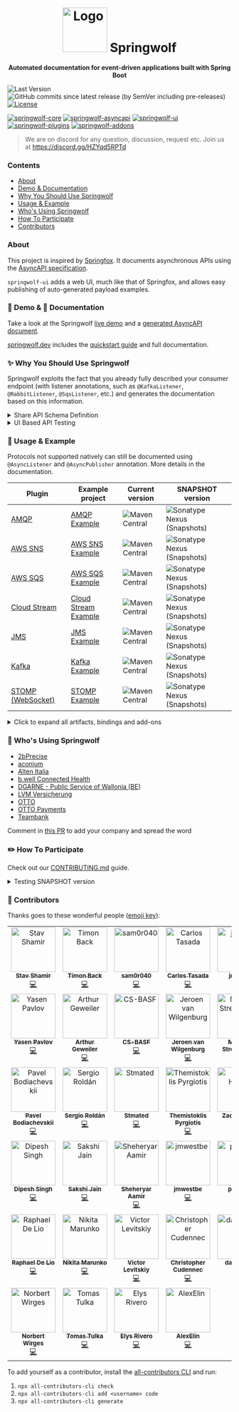 <h1 align="center">
<img src="logo.png" alt="Logo" width="100"/> Springwolf
</h1>

<p align="center">
<strong>Automated documentation for event-driven applications built with Spring Boot</strong>
</p>

![Last Version](https://img.shields.io/github/tag-pre/springwolf/springwolf-core.svg)
![GitHub commits since latest release (by SemVer including pre-releases)](https://img.shields.io/github/commits-since/springwolf/springwolf-core/latest)
[![License](https://img.shields.io/badge/License-Apache%202.0-blue.svg)](https://opensource.org/licenses/Apache-2.0)

[![springwolf-core](https://github.com/springwolf/springwolf-core/actions/workflows/springwolf-core.yml/badge.svg)](https://github.com/springwolf/springwolf-core/actions/workflows/springwolf-core.yml)
[![springwolf-asyncapi](https://github.com/springwolf/springwolf-core/actions/workflows/springwolf-asyncapi.yml/badge.svg)](https://github.com/springwolf/springwolf-core/actions/workflows/springwolf-asyncapi.yml)
[![springwolf-ui](https://github.com/springwolf/springwolf-core/actions/workflows/springwolf-ui.yml/badge.svg)](https://github.com/springwolf/springwolf-core/actions/workflows/springwolf-ui.yml)
[![springwolf-plugins](https://github.com/springwolf/springwolf-core/actions/workflows/springwolf-plugins.yml/badge.svg)](https://github.com/springwolf/springwolf-core/actions/workflows/springwolf-plugins.yml)
[![springwolf-addons](https://github.com/springwolf/springwolf-core/actions/workflows/springwolf-addons.yml/badge.svg)](https://github.com/springwolf/springwolf-core/actions/workflows/springwolf-addons.yml)
> We are on discord for any question, discussion, request etc.
> Join us at https://discord.gg/HZYqd5RPTd

### Contents

- [About](#about)
- [Demo & Documentation](#-demo---documentation)
- [Why You Should Use Springwolf](#-why-you-should-use-springwolf)
- [Usage & Example](#-usage--example)
- [Who's Using Springwolf](#-whos-using-springwolf)
- [How To Participate](#-how-to-participate)
- [Contributors](#-contributors)

### About

This project is inspired by [Springfox](https://github.com/springfox/springfox).
It documents asynchronous APIs using the [AsyncAPI specification](https://www.asyncapi.com/).

`springwolf-ui` adds a web UI, much like that of Springfox, and allows easy publishing of auto-generated payload examples.

### 🪇 Demo & 📖 Documentation

Take a look at the Springwolf [live demo](https://demo.springwolf.dev/) and a [generated AsyncAPI document](springwolf-examples/springwolf-kafka-example/src/test/resources/asyncapi.json).

[springwolf.dev](https://www.springwolf.dev) includes the [quickstart guide](https://www.springwolf.dev/docs/quickstart) and full documentation.

### ✨ Why You Should Use Springwolf

Springwolf exploits the fact that you already fully described your consumer endpoint (with listener annotations, such as
`@KafkaListener`, `@RabbitListener`, `@SqsListener`, etc.) and generates the documentation based on this information.

<details><summary>Share API Schema Definition</summary>

The AsyncAPI conform documentation can be integrated into API hubs (like [backstage](https://backstage.io/docs/features/software-catalog/descriptor-format/))
or be shared as a `json`/`yaml` file with others.
</details>

<details><summary>UI Based API Testing</summary>

In projects using asynchronous APIs, you may often find yourself needing to manually send a message to some topic,
whether you are manually testing a new feature, debugging or trying to understand some flow.

Using the automatically generated example payload object as a suggestion, you can publish it to the correct channel with a single click.
</details>

### 🔬 Usage & Example

Protocols not supported natively can still be documented using `@AsyncListener` and `@AsyncPublisher` annotation.
More details in the documentation.

| Plugin                                                                                                                      | Example project                                                                                                                       | Current version                                                                                                                                               | SNAPSHOT version                                                                                                                                                                                 |
|-----------------------------------------------------------------------------------------------------------------------------|---------------------------------------------------------------------------------------------------------------------------------------|---------------------------------------------------------------------------------------------------------------------------------------------------------------|--------------------------------------------------------------------------------------------------------------------------------------------------------------------------------------------------|
| [AMQP](https://github.com/springwolf/springwolf-core/tree/master/springwolf-plugins/springwolf-amqp-plugin)                 | [AMQP Example](https://github.com/springwolf/springwolf-core/tree/master/springwolf-examples/springwolf-amqp-example)                 | ![Maven Central](https://img.shields.io/maven-central/v/io.github.springwolf/springwolf-amqp?color=green&label=springwolf-amqp&style=plastic)                 | ![Sonatype Nexus (Snapshots)](https://img.shields.io/nexus/s/io.github.springwolf/springwolf-amqp?label=springwolf-amqp&server=https%3A%2F%2Fs01.oss.sonatype.org&style=plastic)                 |
| [AWS SNS](https://github.com/springwolf/springwolf-core/tree/master/springwolf-plugins/springwolf-sns-plugin)               | [AWS SNS Example](https://github.com/springwolf/springwolf-core/tree/master/springwolf-examples/springwolf-sns-example)               | ![Maven Central](https://img.shields.io/maven-central/v/io.github.springwolf/springwolf-sns?color=green&label=springwolf-sns&style=plastic)                   | ![Sonatype Nexus (Snapshots)](https://img.shields.io/nexus/s/io.github.springwolf/springwolf-sns?label=springwolf-sns&server=https%3A%2F%2Fs01.oss.sonatype.org&style=plastic)                   |
| [AWS SQS](https://github.com/springwolf/springwolf-core/tree/master/springwolf-plugins/springwolf-sqs-plugin)               | [AWS SQS Example](https://github.com/springwolf/springwolf-core/tree/master/springwolf-examples/springwolf-sqs-example)               | ![Maven Central](https://img.shields.io/maven-central/v/io.github.springwolf/springwolf-sqs?color=green&label=springwolf-sqs&style=plastic)                   | ![Sonatype Nexus (Snapshots)](https://img.shields.io/nexus/s/io.github.springwolf/springwolf-sqs?label=springwolf-sqs&server=https%3A%2F%2Fs01.oss.sonatype.org&style=plastic)                   |
| [Cloud Stream](https://github.com/springwolf/springwolf-core/tree/master/springwolf-plugins/springwolf-cloud-stream-plugin) | [Cloud Stream Example](https://github.com/springwolf/springwolf-core/tree/master/springwolf-examples/springwolf-cloud-stream-example) | ![Maven Central](https://img.shields.io/maven-central/v/io.github.springwolf/springwolf-cloud-stream?color=green&label=springwolf-cloud-stream&style=plastic) | ![Sonatype Nexus (Snapshots)](https://img.shields.io/nexus/s/io.github.springwolf/springwolf-cloud-stream?label=springwolf-cloud-stream&server=https%3A%2F%2Fs01.oss.sonatype.org&style=plastic) |
| [JMS](https://github.com/springwolf/springwolf-core/tree/master/springwolf-plugins/springwolf-jms-plugin)                   | [JMS Example](https://github.com/springwolf/springwolf-core/tree/master/springwolf-examples/springwolf-jms-example)                   | ![Maven Central](https://img.shields.io/maven-central/v/io.github.springwolf/springwolf-jms?color=green&label=springwolf-jms&style=plastic)                   | ![Sonatype Nexus (Snapshots)](https://img.shields.io/nexus/s/io.github.springwolf/springwolf-jms?label=springwolf-jms&server=https%3A%2F%2Fs01.oss.sonatype.org&style=plastic)                   |
| [Kafka](https://github.com/springwolf/springwolf-core/tree/master/springwolf-plugins/springwolf-kafka-plugin)               | [Kafka Example](https://github.com/springwolf/springwolf-core/tree/master/springwolf-examples/springwolf-kafka-example)               | ![Maven Central](https://img.shields.io/maven-central/v/io.github.springwolf/springwolf-kafka?color=green&label=springwolf-kafka&style=plastic)               | ![Sonatype Nexus (Snapshots)](https://img.shields.io/nexus/s/io.github.springwolf/springwolf-kafka?label=springwolf-kafka&server=https%3A%2F%2Fs01.oss.sonatype.org&style=plastic)               |
| [STOMP (WebSocket)](https://github.com/springwolf/springwolf-core/tree/master/springwolf-plugins/springwolf-stomp-plugin)   | [STOMP Example](https://github.com/springwolf/springwolf-core/tree/master/springwolf-examples/springwolf-stomp-example)               | ![Maven Central](https://img.shields.io/maven-central/v/io.github.springwolf/springwolf-stomp?color=green&label=springwolf-stomp&style=plastic)               | ![Sonatype Nexus (Snapshots)](https://img.shields.io/nexus/s/io.github.springwolf/springwolf-stomp?label=springwolf-stomp&server=https%3A%2F%2Fs01.oss.sonatype.org&style=plastic)               |

<details>
<summary>Click to expand all artifacts, bindings and add-ons</summary>

| Artifact                                                                                                 | Current version                                                                                                                                       | SNAPSHOT version                                                                                                                                                                         |
|----------------------------------------------------------------------------------------------------------|-------------------------------------------------------------------------------------------------------------------------------------------------------|------------------------------------------------------------------------------------------------------------------------------------------------------------------------------------------|
| [AsyncAPI implementation](https://github.com/springwolf/springwolf-core/tree/master/springwolf-asyncapi) | ![Maven Central](https://img.shields.io/maven-central/v/io.github.springwolf/springwolf-asyncapi?color=green&label=springwolf-asyncapi&style=plastic) | ![Sonatype Nexus (Snapshots)](https://img.shields.io/nexus/s/io.github.springwolf/springwolf-asyncapi?label=springwolf-asyncapi&server=https%3A%2F%2Fs01.oss.sonatype.org&style=plastic) |
| [Core](https://github.com/springwolf/springwolf-core/tree/master/springwolf-core)                        | ![Maven Central](https://img.shields.io/maven-central/v/io.github.springwolf/springwolf-core?color=green&label=springwolf-core&style=plastic)         | ![Sonatype Nexus (Snapshots)](https://img.shields.io/nexus/s/io.github.springwolf/springwolf-core?label=springwolf-core&server=https%3A%2F%2Fs01.oss.sonatype.org&style=plastic)         |
| [UI](https://github.com/springwolf/springwolf-core/tree/master/springwolf-ui)                            | ![Maven Central](https://img.shields.io/maven-central/v/io.github.springwolf/springwolf-ui?color=green&label=springwolf-ui&style=plastic)             | ![Sonatype Nexus (Snapshots)](https://img.shields.io/nexus/s/io.github.springwolf/springwolf-ui?label=springwolf-ui&server=https%3A%2F%2Fs01.oss.sonatype.org&style=plastic)             |

| Bindings                                                                                                                               | Current version                                                                                                                                                               | SNAPSHOT version                                                                                                                                                                                                 |
|----------------------------------------------------------------------------------------------------------------------------------------|-------------------------------------------------------------------------------------------------------------------------------------------------------------------------------|------------------------------------------------------------------------------------------------------------------------------------------------------------------------------------------------------------------|
| [AMQP Binding](https://github.com/springwolf/springwolf-core/tree/master/springwolf-bindings/springwolf-amqp-binding)                  | ![Maven Central](https://img.shields.io/maven-central/v/io.github.springwolf/springwolf-amqp-binding?color=green&label=springwolf-amqp-binding&style=plastic)                 | ![Sonatype Nexus (Snapshots)](https://img.shields.io/nexus/s/io.github.springwolf/springwolf-amqp-binding?label=springwolf-amqp-binding&server=https%3A%2F%2Fs01.oss.sonatype.org&style=plastic)                 |
| [AWS SNS Binding](https://github.com/springwolf/springwolf-core/tree/master/springwolf-bindings/springwolf-sns-binding)                | ![Maven Central](https://img.shields.io/maven-central/v/io.github.springwolf/springwolf-sns-binding?color=green&label=springwolf-sns-binding&style=plastic)                   | ![Sonatype Nexus (Snapshots)](https://img.shields.io/nexus/s/io.github.springwolf/springwolf-sns-binding?label=springwolf-sns-binding&server=https%3A%2F%2Fs01.oss.sonatype.org&style=plastic)                   |
| [AWS SQS Binding](https://github.com/springwolf/springwolf-core/tree/master/springwolf-bindings/springwolf-sqs-binding)                | ![Maven Central](https://img.shields.io/maven-central/v/io.github.springwolf/springwolf-sqs-binding?color=green&label=springwolf-sqs-binding&style=plastic)                   | ![Sonatype Nexus (Snapshots)](https://img.shields.io/nexus/s/io.github.springwolf/springwolf-sqs-binding?label=springwolf-sqs-binding&server=https%3A%2F%2Fs01.oss.sonatype.org&style=plastic)                   |
| [Google PubSub Binding](https://github.com/springwolf/springwolf-core/tree/master/springwolf-bindings/springwolf-googlepubsub-binding) | ![Maven Central](https://img.shields.io/maven-central/v/io.github.springwolf/springwolf-googlepubsub-binding?color=green&label=springwolf-googlepubsub-binding&style=plastic) | ![Sonatype Nexus (Snapshots)](https://img.shields.io/nexus/s/io.github.springwolf/springwolf-googlepubsub-binding?label=springwolf-googlepubsub-binding&server=https%3A%2F%2Fs01.oss.sonatype.org&style=plastic) |
| [JMS Binding](https://github.com/springwolf/springwolf-core/tree/master/springwolf-bindings/springwolf-jms-binding)                    | ![Maven Central](https://img.shields.io/maven-central/v/io.github.springwolf/springwolf-jms-binding?color=green&label=springwolf-jms-binding&style=plastic)                   | ![Sonatype Nexus (Snapshots)](https://img.shields.io/nexus/s/io.github.springwolf/springwolf-jms-binding?label=springwolf-jms-binding&server=https%3A%2F%2Fs01.oss.sonatype.org&style=plastic)                   |
| [Kafka Binding](https://github.com/springwolf/springwolf-core/tree/master/springwolf-bindings/springwolf-kafka-binding)                | ![Maven Central](https://img.shields.io/maven-central/v/io.github.springwolf/springwolf-kafka-binding?color=green&label=springwolf-kafka-binding&style=plastic)               | ![Sonatype Nexus (Snapshots)](https://img.shields.io/nexus/s/io.github.springwolf/springwolf-kafka-binding?label=springwolf-kafka-binding&server=https%3A%2F%2Fs01.oss.sonatype.org&style=plastic)               |
| [STOMP Binding](https://github.com/springwolf/springwolf-core/tree/master/springwolf-bindings/springwolf-stomp-binding)                | ![Maven Central](https://img.shields.io/maven-central/v/io.github.springwolf/springwolf-stomp-binding?color=green&label=springwolf-stomp-binding&style=plastic)               | ![Sonatype Nexus (Snapshots)](https://img.shields.io/nexus/s/io.github.springwolf/springwolf-stomp-binding?label=springwolf-stomp-binding&server=https%3A%2F%2Fs01.oss.sonatype.org&style=plastic)               |

| Add-on                                                                                                                                                                 | Current version                                                                                                                                                                                                 | SNAPSHOT version                                                                                                                                                                                                                                   |
|------------------------------------------------------------------------------------------------------------------------------------------------------------------------|-----------------------------------------------------------------------------------------------------------------------------------------------------------------------------------------------------------------|----------------------------------------------------------------------------------------------------------------------------------------------------------------------------------------------------------------------------------------------------|
| [Common Model Converter](https://github.com/springwolf/springwolf-core/tree/master/springwolf-add-ons/springwolf-common-model-converters)                              | ![Maven Central](https://img.shields.io/maven-central/v/io.github.springwolf/springwolf-common-model-converters?color=green&label=springwolf-common-model-converters&style=plastic)                             | ![Sonatype Nexus (Snapshots)](https://img.shields.io/nexus/s/io.github.springwolf/springwolf-common-model-converters?label=springwolf-common-model-converters&server=https%3A%2F%2Fs01.oss.sonatype.org&style=plastic)                             |
| [Generic Binding](https://github.com/springwolf/springwolf-core/tree/master/springwolf-add-ons/springwolf-generic-binding)                                             | ![Maven Central](https://img.shields.io/maven-central/v/io.github.springwolf/springwolf-generic-binding?color=green&label=springwolf-generic-binding&style=plastic)                                             | ![Sonatype Nexus (Snapshots)](https://img.shields.io/nexus/s/io.github.springwolf/springwolf-generic-binding?label=springwolf-generic-binding&server=https%3A%2F%2Fs01.oss.sonatype.org&style=plastic)                                             |
| [Json Schema](https://github.com/springwolf/springwolf-core/tree/master/springwolf-add-ons/springwolf-json-schema)                                                     | ![Maven Central](https://img.shields.io/maven-central/v/io.github.springwolf/springwolf-json-schema?color=green&label=springwolf-json-schema&style=plastic)                                                     | ![Sonatype Nexus (Snapshots)](https://img.shields.io/nexus/s/io.github.springwolf/springwolf-json-schema?label=springwolf-json-schema&server=https%3A%2F%2Fs01.oss.sonatype.org&style=plastic)                                                     |
| [Kotlinx Serialization Model Converter](https://github.com/springwolf/springwolf-core/tree/master/springwolf-add-ons/springwolf-kotlinx-serialization-model-converter) | ![Maven Central](https://img.shields.io/maven-central/v/io.github.springwolf/springwolf-kotlinx-serialization-model-converter?color=green&label=springwolf-kotlinx-serialization-model-converter&style=plastic) | ![Sonatype Nexus (Snapshots)](https://img.shields.io/nexus/s/io.github.springwolf/springwolf-kotlinx-serialization-model-converter?label=springwolf-kotlinx-serialization-model-converter&server=https%3A%2F%2Fs01.oss.sonatype.org&style=plastic) |
</details>

### 🚀 Who's Using Springwolf

- [2bPrecise](https://2bprecisehealth.com/)
- [aconium](https://www.aconium.eu)
- [Alten Italia](https://www.alten.it/)
- [b.well Connected Health](https://www.icanbwell.com/)
- [DGARNE - Public Service of Wallonia (BE)](https://agriculture.wallonie.be/accueil)
- [LVM Versicherung](https://www.lvm.de/privatkunden/)
- [OTTO](https://www.otto.de)
- [OTTO Payments](https://www.ottogroup.com/en/careers/kgen/ottopayments.php)
- [Teambank](https://www.teambank.de)

Comment in [this PR](https://github.com/springwolf/springwolf-core/issues/342) to add your company and spread the word

### ✏️ How To Participate

Check out our [CONTRIBUTING.md](CONTRIBUTING.md) guide.

<details><summary>Testing SNAPSHOT version</summary>

#### Sonatype snapshots

Add the following to the `repositories` closure in `build.gradle`:

```groovy
repositories {
    // ...
    maven {
        url "https://s01.oss.sonatype.org/content/repositories/snapshots" // build.gradle
        // url = uri("https://s01.oss.sonatype.org/content/repositories/snapshots") // build.gradle.kts
    }
}
```

Or add the `repository` to your `pom.xml` if you are using maven:

```xml

<repositories>
    <repository>
        <id>oss-sonatype</id>
        <name>oss-sonatype</name>
        <url>https://s01.oss.sonatype.org/content/repositories/snapshots</url>
        <snapshots>
            <enabled>true</enabled>
        </snapshots>
    </repository>
</repositories>
 ```

#### Local Snapshot Build

To test with local builds, run the `publishToMavenLocal` gradle task. The current version number is set in [`.env`](.env) file.

Do not forget to add `mavenLocal()` to the `repositories` section.
</details>

### 👏  Contributors

Thanks goes to these wonderful people ([emoji key](https://allcontributors.org/docs/en/emoji-key)):

<!-- ALL-CONTRIBUTORS-LIST:START - Do not remove or modify this section -->
<!-- prettier-ignore-start -->
<!-- markdownlint-disable -->
<table>
  <tbody>
    <tr>
      <td align="center" valign="top" width="14.28%"><a href="https://stavshamir.github.io/"><img src="https://avatars.githubusercontent.com/u/22257261?v=4?s=100" width="100px;" alt="Stav Shamir"/><br /><sub><b>Stav Shamir</b></sub></a><br /><a href="https://github.com/stavshamir/Springwolf/commits?author=stavshamir" title="Code">💻</a></td>
      <td align="center" valign="top" width="14.28%"><a href="https://github.com/timonback"><img src="https://avatars.githubusercontent.com/u/7568775?v=4?s=100" width="100px;" alt="Timon Back"/><br /><sub><b>Timon Back</b></sub></a><br /><a href="https://github.com/stavshamir/Springwolf/commits?author=timonback" title="Code">💻</a></td>
      <td align="center" valign="top" width="14.28%"><a href="https://github.com/sam0r040"><img src="https://avatars.githubusercontent.com/u/93372330?v=4?s=100" width="100px;" alt="sam0r040"/><br /><sub><b>sam0r040</b></sub></a><br /><a href="https://github.com/stavshamir/Springwolf/commits?author=sam0r040" title="Code">💻</a></td>
      <td align="center" valign="top" width="14.28%"><a href="https://github.com/ctasada"><img src="https://avatars.githubusercontent.com/u/1381772?v=4?s=100" width="100px;" alt="Carlos Tasada"/><br /><sub><b>Carlos Tasada</b></sub></a><br /><a href="https://github.com/stavshamir/Springwolf/commits?author=ctasada" title="Code">💻</a></td>
      <td align="center" valign="top" width="14.28%"><a href="https://github.com/jrlambs"><img src="https://avatars.githubusercontent.com/u/13246477?v=4?s=100" width="100px;" alt="jrlambs"/><br /><sub><b>jrlambs</b></sub></a><br /><a href="https://github.com/stavshamir/Springwolf/commits?author=jrlambs" title="Code">💻</a></td>
      <td align="center" valign="top" width="14.28%"><a href="https://github.com/DmitriButorchin"><img src="https://avatars.githubusercontent.com/u/54904872?v=4?s=100" width="100px;" alt="DmitriButorchin"/><br /><sub><b>DmitriButorchin</b></sub></a><br /><a href="https://github.com/stavshamir/Springwolf/commits?author=DmitriButorchin" title="Code">💻</a></td>
      <td align="center" valign="top" width="14.28%"><a href="https://github.com/tvahrst"><img src="https://avatars.githubusercontent.com/u/1325409?v=4?s=100" width="100px;" alt="Thomas Vahrst"/><br /><sub><b>Thomas Vahrst</b></sub></a><br /><a href="https://github.com/stavshamir/Springwolf/commits?author=tvahrst" title="Code">💻</a></td>
    </tr>
    <tr>
      <td align="center" valign="top" width="14.28%"><a href="https://github.com/yasen-pavlov"><img src="https://avatars.githubusercontent.com/u/91540875?v=4?s=100" width="100px;" alt="Yasen Pavlov"/><br /><sub><b>Yasen Pavlov</b></sub></a><br /><a href="https://github.com/stavshamir/Springwolf/commits?author=yasen-pavlov" title="Code">💻</a></td>
      <td align="center" valign="top" width="14.28%"><a href="https://www.ageweiler.de/"><img src="https://avatars.githubusercontent.com/u/4521930?v=4?s=100" width="100px;" alt="Arthur Geweiler"/><br /><sub><b>Arthur Geweiler</b></sub></a><br /><a href="https://github.com/stavshamir/Springwolf/commits?author=harare" title="Code">💻</a></td>
      <td align="center" valign="top" width="14.28%"><a href="https://github.com/CS-BASF"><img src="https://avatars.githubusercontent.com/u/137758458?v=4?s=100" width="100px;" alt="CS-BASF"/><br /><sub><b>CS-BASF</b></sub></a><br /><a href="https://github.com/stavshamir/Springwolf/commits?author=CS-BASF" title="Code">💻</a></td>
      <td align="center" valign="top" width="14.28%"><a href="https://vanwilgenburg.wordpress.com/"><img src="https://avatars.githubusercontent.com/u/251901?v=4?s=100" width="100px;" alt="Jeroen van Wilgenburg"/><br /><sub><b>Jeroen van Wilgenburg</b></sub></a><br /><a href="https://github.com/stavshamir/Springwolf/commits?author=jvwilge" title="Code">💻</a></td>
      <td align="center" valign="top" width="14.28%"><a href="https://github.com/strelchm"><img src="https://avatars.githubusercontent.com/u/23243577?v=4?s=100" width="100px;" alt="Michael Strelchenko"/><br /><sub><b>Michael Strelchenko</b></sub></a><br /><a href="https://github.com/stavshamir/Springwolf/commits?author=strelchm" title="Code">💻</a></td>
      <td align="center" valign="top" width="14.28%"><a href="https://github.com/ogaudefroy"><img src="https://avatars.githubusercontent.com/u/959653?v=4?s=100" width="100px;" alt="Olivier Gaudefroy"/><br /><sub><b>Olivier Gaudefroy</b></sub></a><br /><a href="https://github.com/stavshamir/Springwolf/commits?author=ogaudefroy" title="Code">💻</a></td>
      <td align="center" valign="top" width="14.28%"><a href="https://github.com/Omerbea"><img src="https://avatars.githubusercontent.com/u/7481612?v=4?s=100" width="100px;" alt="Omerbea"/><br /><sub><b>Omerbea</b></sub></a><br /><a href="https://github.com/stavshamir/Springwolf/commits?author=Omerbea" title="Code">💻</a></td>
    </tr>
    <tr>
      <td align="center" valign="top" width="14.28%"><a href="https://www.linkedin.com/in/pavel-bo/"><img src="https://avatars.githubusercontent.com/u/3388414?v=4?s=100" width="100px;" alt="Pavel Bodiachevskii"/><br /><sub><b>Pavel Bodiachevskii</b></sub></a><br /><a href="https://github.com/stavshamir/Springwolf/commits?author=Pakisan" title="Code">💻</a></td>
      <td align="center" valign="top" width="14.28%"><a href="https://github.com/sergiorc"><img src="https://avatars.githubusercontent.com/u/3658801?v=4?s=100" width="100px;" alt="Sergio Roldán"/><br /><sub><b>Sergio Roldán</b></sub></a><br /><a href="https://github.com/stavshamir/Springwolf/commits?author=sergiorc" title="Code">💻</a></td>
      <td align="center" valign="top" width="14.28%"><a href="https://github.com/Stmated"><img src="https://avatars.githubusercontent.com/u/12374471?v=4?s=100" width="100px;" alt="Stmated"/><br /><sub><b>Stmated</b></sub></a><br /><a href="https://github.com/stavshamir/Springwolf/commits?author=Stmated" title="Code">💻</a></td>
      <td align="center" valign="top" width="14.28%"><a href="https://github.com/themis-pyrgiotis"><img src="https://avatars.githubusercontent.com/u/1893315?v=4?s=100" width="100px;" alt="Themistoklis Pyrgiotis"/><br /><sub><b>Themistoklis Pyrgiotis</b></sub></a><br /><a href="https://github.com/stavshamir/Springwolf/commits?author=themis-pyrgiotis" title="Code">💻</a></td>
      <td align="center" valign="top" width="14.28%"><a href="https://github.com/ZachHubbs"><img src="https://avatars.githubusercontent.com/u/6667523?v=4?s=100" width="100px;" alt="Zach Hubbs"/><br /><sub><b>Zach Hubbs</b></sub></a><br /><a href="https://github.com/stavshamir/Springwolf/commits?author=ZachHubbs" title="Code">💻</a></td>
      <td align="center" valign="top" width="14.28%"><a href="https://github.com/biergit"><img src="https://avatars.githubusercontent.com/u/1071968?v=4?s=100" width="100px;" alt="biergit"/><br /><sub><b>biergit</b></sub></a><br /><a href="https://github.com/stavshamir/Springwolf/commits?author=biergit" title="Code">💻</a></td>
      <td align="center" valign="top" width="14.28%"><a href="https://github.com/kalarani"><img src="https://avatars.githubusercontent.com/u/318466?v=4?s=100" width="100px;" alt="kalarani"/><br /><sub><b>kalarani</b></sub></a><br /><a href="https://github.com/stavshamir/Springwolf/commits?author=kalarani" title="Code">💻</a></td>
    </tr>
    <tr>
      <td align="center" valign="top" width="14.28%"><a href="https://dipeshsingh253.github.io/"><img src="https://avatars.githubusercontent.com/u/84814627?v=4?s=100" width="100px;" alt="Dipesh Singh"/><br /><sub><b>Dipesh Singh</b></sub></a><br /><a href="https://github.com/stavshamir/Springwolf/commits?author=dipeshsingh253" title="Code">💻</a></td>
      <td align="center" valign="top" width="14.28%"><a href="https://github.com/Sakshi-75"><img src="https://avatars.githubusercontent.com/u/20265098?v=4?s=100" width="100px;" alt="Sakshi Jain"/><br /><sub><b>Sakshi Jain</b></sub></a><br /><a href="https://github.com/stavshamir/Springwolf/commits?author=Sakshi-75" title="Code">💻</a></td>
      <td align="center" valign="top" width="14.28%"><a href="https://github.com/SheheryarAamir"><img src="https://avatars.githubusercontent.com/u/684528?v=4?s=100" width="100px;" alt="Sheheryar Aamir"/><br /><sub><b>Sheheryar Aamir</b></sub></a><br /><a href="https://github.com/stavshamir/Springwolf/commits?author=SheheryarAamir" title="Code">💻</a></td>
      <td align="center" valign="top" width="14.28%"><a href="https://github.com/jmwestbe"><img src="https://avatars.githubusercontent.com/u/26258285?v=4?s=100" width="100px;" alt="jmwestbe"/><br /><sub><b>jmwestbe</b></sub></a><br /><a href="https://github.com/stavshamir/Springwolf/commits?author=jmwestbe" title="Code">💻</a></td>
      <td align="center" valign="top" width="14.28%"><a href="https://github.com/pdalfarr"><img src="https://avatars.githubusercontent.com/u/1537201?v=4?s=100" width="100px;" alt="pdalfarr"/><br /><sub><b>pdalfarr</b></sub></a><br /><a href="https://github.com/stavshamir/Springwolf/commits?author=pdalfarr" title="Code">💻</a></td>
      <td align="center" valign="top" width="14.28%"><a href="https://github.com/krzysztofxkwiecien"><img src="https://avatars.githubusercontent.com/u/37042650?v=4?s=100" width="100px;" alt="Krzysztof Kwiecień"/><br /><sub><b>Krzysztof Kwiecień</b></sub></a><br /><a href="https://github.com/stavshamir/Springwolf/commits?author=krzysztofxkwiecien" title="Code">💻</a></td>
      <td align="center" valign="top" width="14.28%"><a href="https://github.com/robert-henke"><img src="https://avatars.githubusercontent.com/u/157017289?v=4?s=100" width="100px;" alt="Robert Henke"/><br /><sub><b>Robert Henke</b></sub></a><br /><a href="https://github.com/stavshamir/Springwolf/commits?author=robert-henke" title="Code">💻</a></td>
    </tr>
    <tr>
      <td align="center" valign="top" width="14.28%"><a href="https://raphaeldelio.com/"><img src="https://avatars.githubusercontent.com/u/25641721?v=4?s=100" width="100px;" alt="Raphael De Lio"/><br /><sub><b>Raphael De Lio</b></sub></a><br /><a href="https://github.com/stavshamir/Springwolf/commits?author=raphaeldelio" title="Code">💻</a></td>
      <td align="center" valign="top" width="14.28%"><a href="https://github.com/aerfus"><img src="https://avatars.githubusercontent.com/u/8309418?v=4?s=100" width="100px;" alt="Nikita Marunko"/><br /><sub><b>Nikita Marunko</b></sub></a><br /><a href="https://github.com/stavshamir/Springwolf/commits?author=aerfus" title="Code">💻</a></td>
      <td align="center" valign="top" width="14.28%"><a href="https://www.linkedin.com/in/victor-levitskiy-561956114/"><img src="https://avatars.githubusercontent.com/u/18309707?v=4?s=100" width="100px;" alt="Victor Levitskiy"/><br /><sub><b>Victor Levitskiy</b></sub></a><br /><a href="https://github.com/stavshamir/Springwolf/commits?author=victorlev01" title="Code">💻</a></td>
      <td align="center" valign="top" width="14.28%"><a href="https://github.com/ccudennec-otto"><img src="https://avatars.githubusercontent.com/u/158453078?v=4?s=100" width="100px;" alt="Christopher Cudennec"/><br /><sub><b>Christopher Cudennec</b></sub></a><br /><a href="https://github.com/stavshamir/Springwolf/commits?author=ccudennec-otto" title="Code">💻</a></td>
      <td align="center" valign="top" width="14.28%"><a href="https://github.com/dabeck81"><img src="https://avatars.githubusercontent.com/u/79102969?v=4?s=100" width="100px;" alt="dabeck81"/><br /><sub><b>dabeck81</b></sub></a><br /><a href="https://github.com/stavshamir/Springwolf/commits?author=dabeck81" title="Code">💻</a></td>
      <td align="center" valign="top" width="14.28%"><a href="https://www.janmarten.dev/"><img src="https://avatars.githubusercontent.com/u/546795?v=4?s=100" width="100px;" alt="Jan Marten"/><br /><sub><b>Jan Marten</b></sub></a><br /><a href="https://github.com/stavshamir/Springwolf/commits?author=LeovR" title="Code">💻</a></td>
      <td align="center" valign="top" width="14.28%"><a href="https://github.com/FabianBesner2020"><img src="https://avatars.githubusercontent.com/u/78488296?v=4?s=100" width="100px;" alt="FabianBesner2020"/><br /><sub><b>FabianBesner2020</b></sub></a><br /><a href="https://github.com/stavshamir/Springwolf/commits?author=FabianBesner2020" title="Code">💻</a></td>
    </tr>
    <tr>
      <td align="center" valign="top" width="14.28%"><a href="https://github.com/nwwerum"><img src="https://avatars.githubusercontent.com/u/32831057?v=4?s=100" width="100px;" alt="Norbert Wirges"/><br /><sub><b>Norbert Wirges</b></sub></a><br /><a href="https://github.com/stavshamir/Springwolf/commits?author=nwwerum" title="Code">💻</a></td>
      <td align="center" valign="top" width="14.28%"><a href="https://github.com/ttulka"><img src="https://avatars.githubusercontent.com/u/7925050?v=4?s=100" width="100px;" alt="Tomas Tulka"/><br /><sub><b>Tomas Tulka</b></sub></a><br /><a href="https://github.com/stavshamir/Springwolf/commits?author=ttulka" title="Code">💻</a></td>
      <td align="center" valign="top" width="14.28%"><a href="https://github.com/elysrivero99"><img src="https://avatars.githubusercontent.com/u/3760276?v=4?s=100" width="100px;" alt="Elys Rivero"/><br /><sub><b>Elys Rivero</b></sub></a><br /><a href="https://github.com/stavshamir/Springwolf/commits?author=elysrivero99" title="Code">💻</a></td>
      <td align="center" valign="top" width="14.28%"><a href="https://github.com/AlexElin"><img src="https://avatars.githubusercontent.com/u/13061803?v=4?s=100" width="100px;" alt="AlexElin"/><br /><sub><b>AlexElin</b></sub></a><br /><a href="https://github.com/stavshamir/Springwolf/commits?author=AlexElin" title="Code">💻</a></td>
    </tr>
  </tbody>
</table>

<!-- markdownlint-restore -->
<!-- prettier-ignore-end -->

<!-- ALL-CONTRIBUTORS-LIST:END -->

To add yourself as a contributor, install the [all-contributors CLI](https://allcontributors.org/docs/en/cli/installation) and run:
1. `npx all-contributors-cli check` 
2. `npx all-contributors-cli add <username> code`
3. `npx all-contributors-cli generate`
